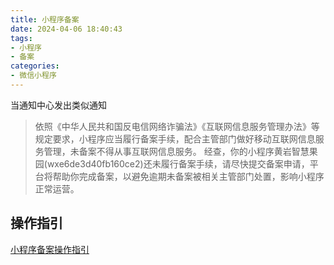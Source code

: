 ```yaml
---
title: 小程序备案
date: 2024-04-06 18:40:43
tags: 
- 小程序
- 备案
categories: 
- 微信小程序
---
```


当通知中心发出类似通知

> 依照《中华人民共和国反电信网络诈骗法》《互联网信息服务管理办法》等规定要求，小程序应当履行备案手续，配合主管部门做好移动互联网信息服务管理，未备案不得从事互联网信息服务。
> 经查，你的小程序黄岩智慧果园(wxe6de3d40fb160ce2)还未履行备案手续，请尽快提交备案申请，平台将帮助你完成备案，以避免逾期未备案被相关主管部门处置，影响小程序正常运营。

<!-- more -->

操作指引
---

[小程序备案操作指引](https://developers.weixin.qq.com/miniprogram/product/record_guidelines.html)